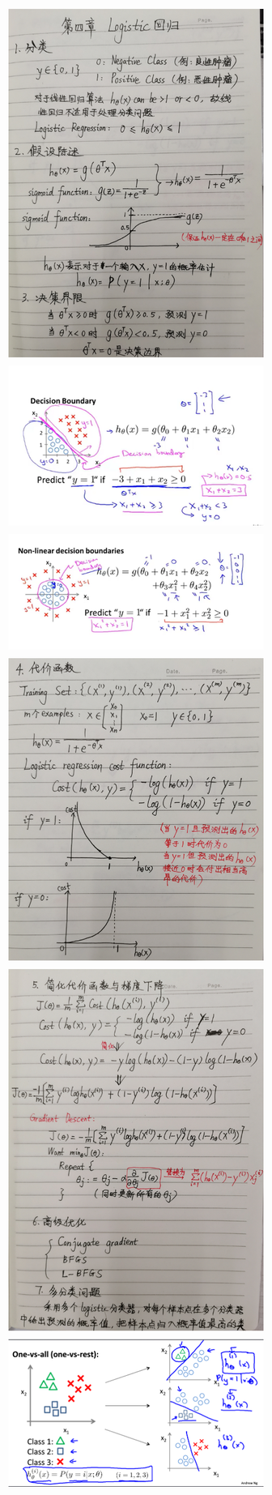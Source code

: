 ![](https://github.com/yaowenqing/Andrew-Ng-DeepLearning/blob/master/images/14.jpg)

![](https://github.com/yaowenqing/Andrew-Ng-DeepLearning/blob/master/images/11.png)

![](https://github.com/yaowenqing/Andrew-Ng-DeepLearning/blob/master/images/12.png)

![](https://github.com/yaowenqing/Andrew-Ng-DeepLearning/blob/master/images/15.jpg)

![](https://github.com/yaowenqing/Andrew-Ng-DeepLearning/blob/master/images/16.jpg)

![](https://github.com/yaowenqing/Andrew-Ng-DeepLearning/blob/master/images/13.png)
